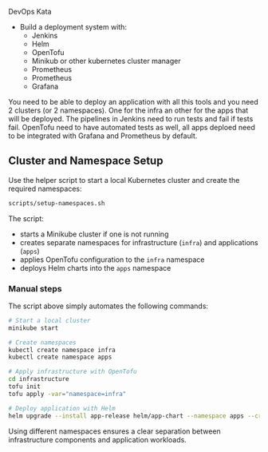 DevOps Kata
- Build a deployment system with:
  - Jenkins
  - Helm
  - OpenTofu
  - Minikub or other kubernetes cluster manager
  - Prometheus
  - Prometheus
  - Grafana

You need to be able to deploy an application with all this tools and you need 2 clusters (or 2 namespaces).
One for the infra an other for the apps that will be deployed. The pipelines in Jenkins need to run tests and fail if tests fail.
OpenTofu need to have automated tests as well, all apps deploed need to be integrated with Grafana
and Prometheus by default.

## Cluster and Namespace Setup

Use the helper script to start a local Kubernetes cluster and create the
required namespaces:

```bash
scripts/setup-namespaces.sh
```

The script:

* starts a Minikube cluster if one is not running
* creates separate namespaces for infrastructure (`infra`) and applications (`apps`)
* applies OpenTofu configuration to the `infra` namespace
* deploys Helm charts into the `apps` namespace

### Manual steps

The script above simply automates the following commands:

```bash
# Start a local cluster
minikube start

# Create namespaces
kubectl create namespace infra
kubectl create namespace apps

# Apply infrastructure with OpenTofu
cd infrastructure
tofu init
tofu apply -var="namespace=infra"

# Deploy application with Helm
helm upgrade --install app-release helm/app-chart --namespace apps --create-namespace
```

Using different namespaces ensures a clear separation between infrastructure
components and application workloads.


